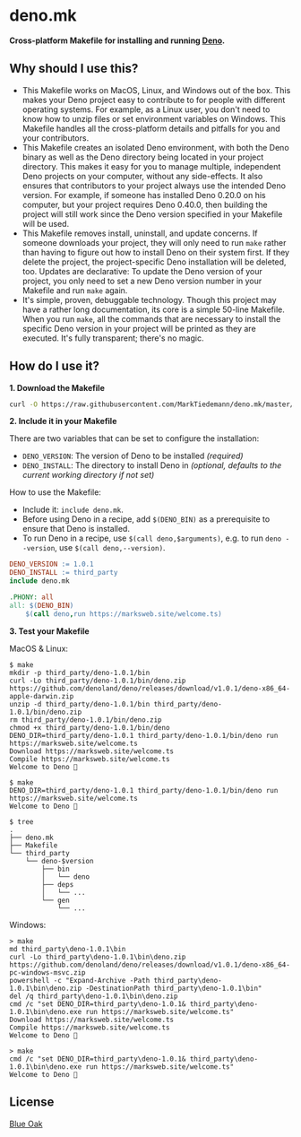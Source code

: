 # deno.mk

**Cross-platform Makefile for installing and running [Deno](https://deno.land/).**

## Why should I use this?

- This Makefile works on MacOS, Linux, and Windows out of the box. This makes your Deno project easy to contribute to for people with different operating systems. For example, as a Linux user, you don't need to know how to unzip files or set environment variables on Windows. This Makefile handles all the cross-platform details and pitfalls for you and your contributors.
- This Makefile creates an isolated Deno environment, with both the Deno binary as well as the Deno directory being located in your project directory. This makes it easy for you to manage multiple, independent Deno projects on your computer, without any side-effects. It also ensures that contributors to your project always use the intended Deno version. For example, if someone has installed Deno 0.20.0 on his computer, but your project requires Deno 0.40.0, then building the project will still work since the Deno version specified in your Makefile will be used.
- This Makefile removes install, uninstall, and update concerns. If someone downloads your project, they will only need to run `make` rather than having to figure out how to install Deno on their system first. If they delete the project, the project-specific Deno installation will be deleted, too. Updates are declarative: To update the Deno version of your project, you only need to set a new Deno version number in your Makefile and run `make` again.
- It's simple, proven, debuggable technology. Though this project may have a rather long documentation, its core is a simple 50-line Makefile. When you run `make`, all the commands that are necessary to install the specific Deno version in your project will be printed as they are executed. It's fully transparent; there's no magic.

## How do I use it?

**1. Download the Makefile**

```sh
curl -O https://raw.githubusercontent.com/MarkTiedemann/deno.mk/master/deno.mk
```

**2. Include it in your Makefile**

There are two variables that can be set to configure the installation:
  - `DENO_VERSION`: The version of Deno to be installed _(required)_
  - `DENO_INSTALL`: The directory to install Deno in _(optional, defaults to the current working directory if not set)_

How to use the Makefile:
  - Include it: `include deno.mk`.
  - Before using Deno in a recipe, add `$(DENO_BIN)` as a prerequisite to ensure that Deno is installed.
  - To run Deno in a recipe, use `$(call deno,$arguments)`, e.g. to run `deno --version`, use `$(call deno,--version)`.

<!--begin-example-->
```Makefile
DENO_VERSION := 1.0.1
DENO_INSTALL := third_party
include deno.mk

.PHONY: all
all: $(DENO_BIN)
	$(call deno,run https://marksweb.site/welcome.ts)
```
<!--end-example-->

**3. Test your Makefile**

MacOS & Linux:

<!--begin-macos-linux-->
```
$ make
mkdir -p third_party/deno-1.0.1/bin
curl -Lo third_party/deno-1.0.1/bin/deno.zip https://github.com/denoland/deno/releases/download/v1.0.1/deno-x86_64-apple-darwin.zip
unzip -d third_party/deno-1.0.1/bin third_party/deno-1.0.1/bin/deno.zip
rm third_party/deno-1.0.1/bin/deno.zip
chmod +x third_party/deno-1.0.1/bin/deno
DENO_DIR=third_party/deno-1.0.1 third_party/deno-1.0.1/bin/deno run https://marksweb.site/welcome.ts
Download https://marksweb.site/welcome.ts
Compile https://marksweb.site/welcome.ts
Welcome to Deno 🦕
```

```
$ make
DENO_DIR=third_party/deno-1.0.1 third_party/deno-1.0.1/bin/deno run https://marksweb.site/welcome.ts
Welcome to Deno 🦕
```
<!--end-macos-linux-->

```
$ tree
.
├── deno.mk
├── Makefile
└── third_party
    └── deno-$version
        ├── bin
        │   └── deno
        ├── deps
        │   └── ...
        └── gen
            └── ...
```

Windows:

<!--begin-windows-->
```batch
> make
md third_party\deno-1.0.1\bin
curl -Lo third_party\deno-1.0.1\bin\deno.zip https://github.com/denoland/deno/releases/download/v1.0.1/deno-x86_64-pc-windows-msvc.zip
powershell -c "Expand-Archive -Path third_party\deno-1.0.1\bin\deno.zip -DestinationPath third_party\deno-1.0.1\bin"
del /q third_party\deno-1.0.1\bin\deno.zip
cmd /c "set DENO_DIR=third_party\deno-1.0.1& third_party\deno-1.0.1\bin\deno.exe run https://marksweb.site/welcome.ts"
Download https://marksweb.site/welcome.ts
Compile https://marksweb.site/welcome.ts
Welcome to Deno 🦕
```

```batch
> make
cmd /c "set DENO_DIR=third_party\deno-1.0.1& third_party\deno-1.0.1\bin\deno.exe run https://marksweb.site/welcome.ts"
Welcome to Deno 🦕
```
<!--end-windows-->

## License

[Blue Oak](https://blueoakcouncil.org/license/1.0.0)